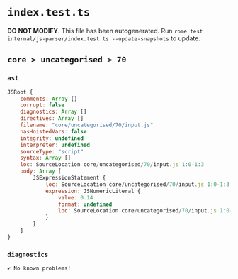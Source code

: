 # `index.test.ts`

**DO NOT MODIFY**. This file has been autogenerated. Run `rome test internal/js-parser/index.test.ts --update-snapshots` to update.

## `core > uncategorised > 70`

### `ast`

```javascript
JSRoot {
	comments: Array []
	corrupt: false
	diagnostics: Array []
	directives: Array []
	filename: "core/uncategorised/70/input.js"
	hasHoistedVars: false
	integrity: undefined
	interpreter: undefined
	sourceType: "script"
	syntax: Array []
	loc: SourceLocation core/uncategorised/70/input.js 1:0-1:3
	body: Array [
		JSExpressionStatement {
			loc: SourceLocation core/uncategorised/70/input.js 1:0-1:3
			expression: JSNumericLiteral {
				value: 0.14
				format: undefined
				loc: SourceLocation core/uncategorised/70/input.js 1:0-1:3
			}
		}
	]
}
```

### `diagnostics`

```
✔ No known problems!

```
